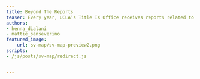 ```yaml
---
title: Beyond The Reports
teaser: Every year, UCLA’s Title IX Office receives reports related to sexual harassment and assault, with outcomes of investigations ranging from written warnings to dismissals. However, there are many stories that never get reported to the Title IX office. The Daily Bruin wants to provide a space to anonymously share these stories.
authors:
- henna_dialani
- mattie_sanseverino
featured_image: 
    url: sv-map/sv-map-preview2.png
scripts:
- /js/posts/sv-map/redirect.js


---
```


<head>
<script>
window.location.href = "https://features.dailybruin.com/2019/beyondthereports/";
</script>
</head>
